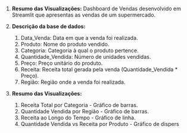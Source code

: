 1. **Resumo das Visualizações:**
Dashboard de Vendas desenvolvido em Streamlit que apresentas as vendas de um supermercado.

2. **Descrição da base de dados:**
   1. Data_Venda: Data em que a venda foi realizada.
   2. Produto: Nome do produto vendido.
   3. Categoria: Categoria à qual o produto pertence.
   4. Quantidade_Vendida: Número de unidades vendidas.
   5. Preço: Preço unitário do produto.
   6. Receita: Receita total gerada pela venda (Quantidade_Vendida * Preço).
   7. Região: Região onde a venda foi realizada.

3. **Resumo das Visualizações:**
   1. Receita Total por Categoria - Gráfico de barras.
   2. Quantidade Vendida por Região - Gráfico de barras.
   3. Receita ao Longo do Tempo - Gráfico de linha.
   4. Quantidade Vendida vs Receita por Produto - Gráfico de dispers